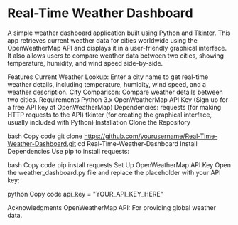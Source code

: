 # Real-Time Weather Dashboard
A simple weather dashboard application built using Python and Tkinter. This app retrieves current weather data for cities worldwide using the OpenWeatherMap API and displays it in a user-friendly graphical interface. It also allows users to compare weather data between two cities, showing temperature, humidity, and wind speed side-by-side.

Features
Current Weather Lookup: Enter a city name to get real-time weather details, including temperature, humidity, wind speed, and a weather description.
City Comparison: Compare weather details between two cities.
Requirements
Python 3.x
OpenWeatherMap API Key (Sign up for a free API key at OpenWeatherMap)
Dependencies:
requests (for making HTTP requests to the API)
tkinter (for creating the graphical interface, usually included with Python)
Installation
Clone the Repository

bash
Copy code
git clone https://github.com/yourusername/Real-Time-Weather-Dashboard.git
cd Real-Time-Weather-Dashboard
Install Dependencies Use pip to install requests:

bash
Copy code
pip install requests
Set Up OpenWeatherMap API Key Open the weather_dashboard.py file and replace the placeholder with your API key:

python
Copy code
api_key = "YOUR_API_KEY_HERE"

Acknowledgments
OpenWeatherMap API: For providing global weather data.
